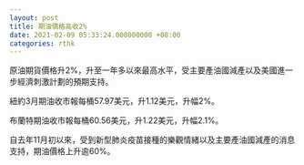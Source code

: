 ```yaml
---
layout: post
title: 期油價格高收2%
date: 2021-02-09 05:33:24.000000000 +08:00
categories: rthk
---
```


原油期貨價格升2%，升至一年多以來最高水平，受主要產油國減產以及美國進一步經濟刺激計劃的預期支持。

紐約3月期油收市報每桶57.97美元，升1.12美元，升幅2%。

布蘭特期油收市報每桶60.56美元，升1.22美元，升幅2.1%。

自去年11月初以來，受到新型肺炎疫苗接種的樂觀情緒以及主要產油國減產的消息支持，期油價格上升逾60%。
